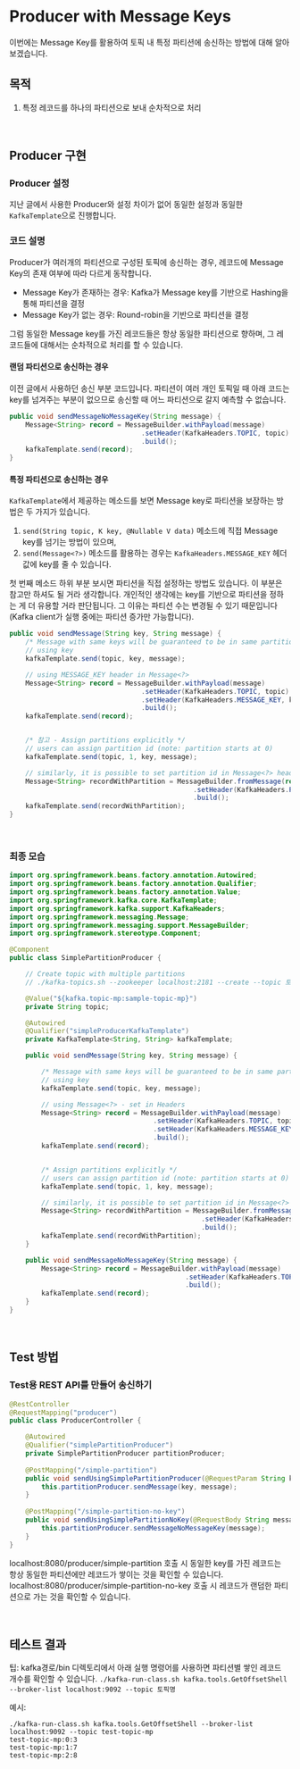 # Producer with Message Keys

이번에는 Message Key를 활용하여 토픽 내 특정 파티션에 송신하는 방법에 대해 알아보겠습니다.

## 목적
1. 특정 레코드를 하나의 파티션으로 보내 순차적으로 처리

<br/>

## Producer 구현
### Producer 설정
지난 글에서 사용한 Producer와 설정 차이가 없어 동일한 설정과 동일한 `KafkaTemplate`으로 진행합니다.

### 코드 설명
Producer가 여러개의 파티션으로 구성된 토픽에 송신하는 경우, 레코드에 Message Key의 존재 여부에 따라 다르게 동작합니다.
- Message Key가 존재하는 경우: Kafka가 Message key를 기반으로 Hashing을 통해 파티션을 결정 
- Message Key가 없는 경우: Round-robin을 기반으로 파티션을 결정

그럼 동일한 Message key를 가진 레코드들은 항상 동일한 파티션으로 향하며, 그 레코드들에 대해서는 순차적으로 처리를 할 수 있습니다.

#### 랜덤 파티션으로 송신하는 경우
이전 글에서 사용하던 송신 부분 코드입니다.
파티션이 여러 개인 토픽일 때 아래 코드는 key를 넘겨주는 부분이 없으므로 송신할 때 어느 파티션으로 갈지 예측할 수 없습니다.
```java
public void sendMessageNoMessageKey(String message) {
    Message<String> record = MessageBuilder.withPayload(message)
                                 .setHeader(KafkaHeaders.TOPIC, topic)
                                 .build();
    kafkaTemplate.send(record);
}
```

#### 특정 파티션으로 송신하는 경우
`KafkaTemplate`에서 제공하는 메소드를 보면 Message key로 파티션을 보장하는 방법은 두 가지가 있습니다.
1. `send(String topic, K key, @Nullable V data)` 메소드에 직접 Message key를 넘기는 방법이 있으며,
2. `send(Message<?>)` 메소드를 활용하는 경우는 `KafkaHeaders.MESSAGE_KEY` 헤더 값에 key를 줄 수 있습니다.

첫 번째 메소드 하위 부분 보시면 파티션을 직접 설정하는 방법도 있습니다. 이 부분은 참고만 하셔도 될 거라 생각합니다.
개인적인 생각에는 key를 기반으로 파티션을 정하는 게 더 유용할 거라 판단됩니다. 
그 이유는 파티션 수는 변경될 수 있기 때문입니다 (Kafka client가 실행 중에는 파티션 증가만 가능합니다).

```java
public void sendMessage(String key, String message) {
    /* Message with same keys will be guaranteed to be in same partition by Kafka */
    // using key
    kafkaTemplate.send(topic, key, message);

    // using MESSAGE_KEY header in Message<?>
    Message<String> record = MessageBuilder.withPayload(message)
                                 .setHeader(KafkaHeaders.TOPIC, topic)
                                 .setHeader(KafkaHeaders.MESSAGE_KEY, key)
                                 .build();
    kafkaTemplate.send(record);


    /* 참고 - Assign partitions explicitly */
    // users can assign partition id (note: partition starts at 0)
    kafkaTemplate.send(topic, 1, key, message);

    // similarly, it is possible to set partition id in Message<?> headers
    Message<String> recordWithPartition = MessageBuilder.fromMessage(record)
                                              .setHeader(KafkaHeaders.PARTITION_ID, 1)
                                              .build();
    kafkaTemplate.send(recordWithPartition);
}
```

<br/>

### 최종 모습
```java
import org.springframework.beans.factory.annotation.Autowired;
import org.springframework.beans.factory.annotation.Qualifier;
import org.springframework.beans.factory.annotation.Value;
import org.springframework.kafka.core.KafkaTemplate;
import org.springframework.kafka.support.KafkaHeaders;
import org.springframework.messaging.Message;
import org.springframework.messaging.support.MessageBuilder;
import org.springframework.stereotype.Component;

@Component
public class SimplePartitionProducer {

    // Create topic with multiple partitions
    // ./kafka-topics.sh --zookeeper localhost:2181 --create --topic 토픽명 --partitions 3 --replication-factor 1

    @Value("${kafka.topic-mp:sample-topic-mp}")
    private String topic;

    @Autowired
    @Qualifier("simpleProducerKafkaTemplate")
    private KafkaTemplate<String, String> kafkaTemplate;

    public void sendMessage(String key, String message) {

        /* Message with same keys will be guaranteed to be in same partition by Kafka */
        // using key
        kafkaTemplate.send(topic, key, message);

        // using Message<?> - set in Headers
        Message<String> record = MessageBuilder.withPayload(message)
                                    .setHeader(KafkaHeaders.TOPIC, topic)
                                    .setHeader(KafkaHeaders.MESSAGE_KEY, key)
                                    .build();
        kafkaTemplate.send(record);


        /* Assign partitions explicitly */
        // users can assign partition id (note: partition starts at 0)
        kafkaTemplate.send(topic, 1, key, message);

        // similarly, it is possible to set partition id in Message<?> headers
        Message<String> recordWithPartition = MessageBuilder.fromMessage(record)
                                                .setHeader(KafkaHeaders.PARTITION_ID, 1)
                                                .build();
        kafkaTemplate.send(recordWithPartition);
    }

    public void sendMessageNoMessageKey(String message) {
        Message<String> record = MessageBuilder.withPayload(message)
                                            .setHeader(KafkaHeaders.TOPIC, topic)
                                            .build();
        kafkaTemplate.send(record);
    }
}
```

<br/>

## Test 방법 
### Test용 REST API를 만들어 송신하기 
```java
@RestController
@RequestMapping("producer")
public class ProducerController {

    @Autowired
    @Qualifier("simplePartitionProducer")
    private SimplePartitionProducer partitionProducer;
    
    @PostMapping("/simple-partition")
    public void sendUsingSimplePartitionProducer(@RequestParam String key, @RequestBody String message) {
        this.partitionProducer.sendMessage(key, message);
    }
    
    @PostMapping("/simple-partition-no-key")
    public void sendUsingSimplePartitionNoKey(@RequestBody String message) {
        this.partitionProducer.sendMessageNoMessageKey(message);
    }
}
```
localhost:8080/producer/simple-partition 호출 시 동일한 key를 가진 레코드는 항상 동일한 파티션에만 레코드가 쌓이는 것을 확인할 수 있습니다. 
localhost:8080/producer/simple-partition-no-key 호출 시 레코드가 랜덤한 파티션으로 가는 것을 확인할 수 있습니다.

<br/>

## 테스트 결과
팁: kafka경로/bin 디렉토리에서 아래 실행 명령어를 사용하면 파티션별 쌓인 레코드 개수를 확인할 수 있습니다.
`./kafka-run-class.sh kafka.tools.GetOffsetShell --broker-list localhost:9092 --topic 토픽명`

예시:
```
./kafka-run-class.sh kafka.tools.GetOffsetShell --broker-list localhost:9092 --topic test-topic-mp
test-topic-mp:0:3
test-topic-mp:1:7
test-topic-mp:2:8
```